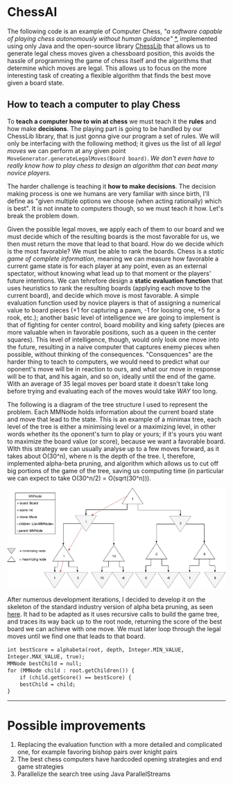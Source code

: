 # ChessAI
The following code is an example of Computer Chess, *"a software capable of playing chess autonomously without human guidance"* [*](https://en.wikipedia.org/wiki/Computer_chess), implemented using only Java and the open-source library [ChessLib](https://github.com/bhlangonijr/chesslib) that allows us to generate legal chess moves given a chessboard position, this avoids the hassle of programming the game of chess itself and the algorithms that determine which moves are legal. This allows us to focus on the more interesting task of creating a flexible algorithm that finds the best move given a board state.

## How to teach a computer to play Chess
To **teach a computer how to win at chess** we must teach it the **rules** and how make **decisions**. The playing part is going to be handled by our ChessLib library, that is just gonna give our program a set of rules. We will only be interfacing with the following method; it gives us the list of all *legal moves* we can perform at any given point `MoveGenerator.generateLegalMoves(Board board)`. *We don't even have to really know how to play chess to design an algorithm that can beat many novice players.*

The harder challenge is teaching it **how to make decisions**. The decision making process is one we humans are very familiar with since birth, I'll define as "given multiple options we choose (when acting rationally) which is best". It is not innate to computers though, so we must teach it how. Let's break the problem down.

Given the possible legal moves, we apply each of them to our board and we must decide which of the resulting boards is the most favorable for us, we then must return the move that lead to that board. How do we decide which is the most favorable? We must be able to rank the boards.
Chess is a *static game of complete information*, meaning we can measure how favorable a current game state is for each player at any point, even as an external spectator, without knowing what lead up to that moment or the players' future intentions. We can tehrefore design a **static evaluation function** that uses heuristics to rank the resulting boards (applying each move to the current board), and decide which move is most favorable. A simple evaluation function used by novice players is that of assigning a numerical value to board pieces (+1 for capturing a pawn, -1 for loosing one, +5 for a rook, etc.); another basic level of intelligence we are going to implement is that of fighting for center control, board mobility and king safety (pieces are more valuable when in favorable positions, such as a queen in the center squares). This level of intelligence, though, would only look one move into the future, resulting in a naive computer that captures enemy pieces when possible, without thinking of the consequences. "Consquences" are the harder thing to teach to computers, we would need to predict what our oponent's move will be in reaction to ours, and what our move in response will be to that, and his again, and so on, ideally until the end of the game. With an average of 35 legal moves per board state it doesn't take long before trying and evaluating each of the moves would take *WAY* too long.

The following is a diagram of the tree structure I used to represent the problem. Each MMNode holds information about the current board state and move that lead to the state. This is an example of a minimax tree, each level of the tree is either a minimising level or a maximizing level, in other words whether its the oponent's turn to play or yours; if it's yours you want to maximize the board value (or score), because we want a favorable board. WIth this strategy we can usually analyse up to a few moves forward, as it takes about O(30^n), where n is the depth of the tree. I, therefore, implemented alpha-beta pruning, and algorithm which allows us to cut off big portions of the game of the tree, saving us computing time (in particular we can expect to take O(30^n/2) = O(sqrt(30^n))).

![alt text](https://github.com/nickpezzotti1/ChessAI/blob/master/Untitled%20Diagram.png "Example minimax")

After numerous development iterations, I decided to develop it on the skeleton of the standard industry version of alpha beta pruning, as seen [here](https://en.wikipedia.org/wiki/Alpha%E2%80%93beta_pruning#Pseudocode). It had to be adapted as it uses recursive calls to build the game tree, and traces its way back up to the root node, returning the score of the best board we can achieve with one move. We must later loop through the legal moves until we find one that leads to that board.

```
int bestScore = alphabeta(root, depth, Integer.MIN_VALUE, Integer.MAX_VALUE, true);
MMNode bestChild = null;
for (MMNode child : root.getChildren()) {
    if (child.getScore() == bestScore) {
    bestChild = child;
}
```
***
# Possible improvements
1. Replacing the evaluation function with a more detailed and complicated one, for example favoring bishop pairs over knight pairs
2. The best chess computers have hardcoded opening strategies and end game strategies
3. Parallelize the search tree using Java ParallelStreams
